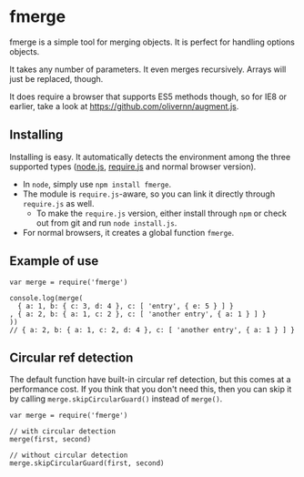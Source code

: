 fmerge
======

fmerge is a simple tool for merging objects. It is perfect for handling options
objects.

It takes any number of parameters. It even merges recursively. Arrays will just
be replaced, though.

It does require a browser that supports ES5 methods though, so for IE8 or
earlier, take a look at https://github.com/olivernn/augment.js.


Installing
----------

Installing is easy. It automatically detects the environment among the three
supported types ([node.js](http://nodejs.org), [require.js](http://requirejs.org)
and normal browser version).

- In `node`, simply use `npm install fmerge`.
- The module is `require.js`-aware, so you can link it directly through `require.js`
  as well.
    - To make the `require.js` version, either install through `npm` or check out
      from git and run `node install.js`.
- For normal browsers, it creates a global function `fmerge`.


Example of use
--------------

    var merge = require('fmerge')

    console.log(merge(
      { a: 1, b: { c: 3, d: 4 }, c: [ 'entry', { e: 5 } ] }
    , { a: 2, b: { a: 1, c: 2 }, c: [ 'another entry', { a: 1 } ] }
    ))
    // { a: 2, b: { a: 1, c: 2, d: 4 }, c: [ 'another entry', { a: 1 } ] }


Circular ref detection
----------------------

The default function have built-in circular ref detection, but this comes at a
performance cost. If you think that you don't need this, then you can skip it by
calling `merge.skipCircularGuard()` instead of `merge()`.

    var merge = require('fmerge')

    // with circular detection
    merge(first, second)

    // without circular detection
    merge.skipCircularGuard(first, second)

